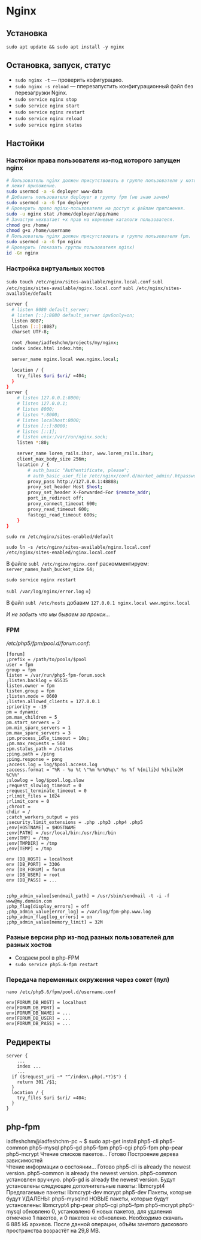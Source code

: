 # Nginx

## Установка

`sudo apt update && sudo apt install -y nginx`

## Остановка, запуск, статус

* `sudo nginx -t` — проверить кофигурацию.
* `sudo nginx -s reload` — пперезапустить конфигурационный файл без перезагрузки Nginx.
* `sudo service nginx stop`
* `sudo service nginx start`
* `sudo service nginx restart`
* `sudo service nginx reload`
* `sudo service nginx status`


## Настойки

### Настойки права пользователя из-под которого запущен nginx

```bash
# Пользователь nginx должен присутствовать в группе пользователя у которого
# лежит приложение.
sudo usermod -a -G deployer www-data
# Добавить пользователя deployer в группу fpm (не знаю зачем)
sudo usermod -a -G fpm deployer
# Проверить право nginx-пользователя на доступ к файлам приложения.
sudo -u nginx stat /home/deployer/app/name
# Зачастую нехватает +x прав на корневые каталоги пользователя.
chmod g+x /home/
chmod g+x /home/username
# Пользователь nginx должен присутствовать в группе пользователя fpm.
sudo usermod -a -G fpm nginx
# Проверить (показать группы пользователя nginx)
id -Gn nginx
```


### Настройка виртуальных хостов

`sudo touch /etc/nginx/sites-available/nginx.local.conf`
`subl /etc/nginx/sites-available/nginx.local.conf`
`subl /etc/nginx/sites-available/default`

```bash
server {
  # listen 8080 default_server;
  # listen [::]:8080 default_server ipv6only=on;
  listen 8087;
  listen [::]:8087;
  charset UTF-8;

  root /home/iadfeshchm/projects/my/nginx;
  index index.html index.htm;

  server_name nginx.local www.nginx.local;

  location / {
    try_files $uri $uri/ =404;
  }
}
server {
    # listen 127.0.0.1:8000;
    # listen 127.0.0.1;
    # listen 8000;
    # listen *:8000;
    # listen localhost:8000;
    # listen [::]:8000;
    # listen [::1];
    # listen unix:/var/run/nginx.sock;
    listen *:80;

    server_name lorem_rails.ihor, www.lorem_rails.ihor;
    client_max_body_size 256m;
    location / {
        # auth_basic "Authentificate, please";
        # auth_basic_user_file /etc/nginx/conf.d/market_admin/.htpasswd;
        proxy_pass http://127.0.0.1:48888;
        proxy_set_header Host $host;
        proxy_set_header X-Forwarded-For $remote_addr;
        port_in_redirect off;
        proxy_connect_timeout 600;
        proxy_read_timeout 600;
        fastcgi_read_timeout 600s;
    }
}
```

`sudo rm /etc/nginx/sites-enabled/default`

`sudo ln -s /etc/nginx/sites-available/nginx.local.conf /etc/nginx/sites-enabled/nginx.local.conf`

В файле `subl /etc/nginx/nginx.conf` раскомментируем: `server_names_hash_bucket_size 64;`

`sudo service nginx restart`

`subl /var/log/nginx/error.log` =)

В файл `subl /etc/hosts` добавим `127.0.0.1 nginx.local www.nginx.local`

_И не забыть что мы бываем за прокси…_


### FPM

_/etc/php5/fpm/pool.d/forum.conf_:

```
[forum]
;prefix = /path/to/pools/$pool
user = fpm
group = fpm
listen = /var/run/php5-fpm-forum.sock
;listen.backlog = 65535
listen.owner = fpm
listen.group = fpm
;listen.mode = 0660
;listen.allowed_clients = 127.0.0.1
;priority = -19
pm = dynamic
pm.max_children = 5
pm.start_servers = 2
pm.min_spare_servers = 1
pm.max_spare_servers = 3
;pm.process_idle_timeout = 10s;
;pm.max_requests = 500
;pm.status_path = /status
;ping.path = /ping
;ping.response = pong
;access.log = log/$pool.access.log
;access.format = "%R - %u %t \"%m %r%Q%q\" %s %f %{mili}d %{kilo}M %C%%"
;slowlog = log/$pool.log.slow
;request_slowlog_timeout = 0
;request_terminate_timeout = 0
;rlimit_files = 1024
;rlimit_core = 0
;chroot =
chdir = /
;catch_workers_output = yes
;security.limit_extensions = .php .php3 .php4 .php5
;env[HOSTNAME] = $HOSTNAME
;env[PATH] = /usr/local/bin:/usr/bin:/bin
;env[TMP] = /tmp
;env[TMPDIR] = /tmp
;env[TEMP] = /tmp

env [DB_HOST] = localhost
env [DB_PORT] = 3306
env [DB_FORUM] = forum
env [DB_USER] = root
env [DB_PASS] = ...


;php_admin_value[sendmail_path] = /usr/sbin/sendmail -t -i -f www@my.domain.com
;php_flag[display_errors] = off
;php_admin_value[error_log] = /var/log/fpm-php.www.log
;php_admin_flag[log_errors] = on
;php_admin_value[memory_limit] = 32M

```


### Разные версии php из-под разных пользователей для разных хостов

* Создаем pool в php-FPM
* `sudo service php5.6-fpm restart`



### Передача переменных окружения через сокет (пул)

`nano /etc/php5.6/fpm/pool.d/username.conf`

```
env[FORUM_DB_HOST] = localhost
env[FORUM_DB_PORT] = 
env[FORUM_DB_NAME] = ...
env[FORUM_DB_USER] = ...
env[FORUM_DB_PASS] = ...
```


## Редиректы

```
server {
	...
	index ...
	...
  if ($request_uri ~* "^/index\.php(.*?)$") {
    return 301 /$1;
  }
  location / {
  	try_files $uri $uri/ =404;
  }
}
```


## php-fpm

iadfeshchm@iadfeshchm-pc ~ $ sudo apt-get install php5-cli php5-common php5-mysql php5-gd php5-fpm php5-cgi php5-fpm php-pear php5-mcrypt
Чтение списков пакетов… Готово
Построение дерева зависимостей       
Чтение информации о состоянии… Готово
php5-cli is already the newest version.
php5-common is already the newest version.
php5-common установлен вручную.
php5-gd is already the newest version.
Будут установлены следующие дополнительные пакеты:
  libmcrypt4
Предлагаемые пакеты:
  libmcrypt-dev mcrypt php5-dev
Пакеты, которые будут УДАЛЕНЫ:
  php5-mysqlnd
НОВЫЕ пакеты, которые будут установлены:
  libmcrypt4 php-pear php5-cgi php5-fpm php5-mcrypt php5-mysql
обновлено 0, установлено 6 новых пакетов, для удаления отмечено 1 пакетов, и 0 пакетов не обновлено.
Необходимо скачать 6 885 kБ архивов.
После данной операции, объём занятого дискового пространства возрастёт на 29,8 MB.
